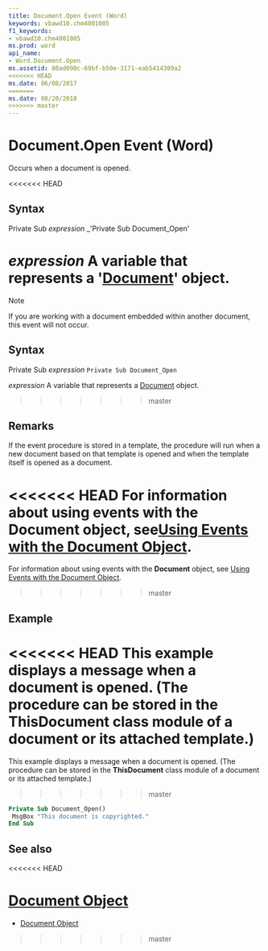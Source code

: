 ```yaml
---
title: Document.Open Event (Word)
keywords: vbawd10.chm4001005
f1_keywords:
- vbawd10.chm4001005
ms.prod: word
api_name:
- Word.Document.Open
ms.assetid: 80ad090c-69bf-b50e-3171-eab5414309a2
<<<<<<< HEAD
ms.date: 06/08/2017
=======
ms.date: 08/20/2018
>>>>>>> master
---
```



# Document.Open Event (Word)

Occurs when a document is opened.

<<<<<<< HEAD

## Syntax

Private Sub  _expression_ _'Private Sub Document_Open'

 _expression_ A variable that represents a '[Document](Word.Document.md)' object.
=======
> [!NOTE] 
> If you are working with a document embedded within another document, this event will not occur.


## Syntax

Private Sub  _expression_ `Private Sub Document_Open`

_expression_ A variable that represents a [Document](Word.Document.md) object.
>>>>>>> master


## Remarks

If the event procedure is stored in a template, the procedure will run when a new document based on that template is opened and when the template itself is opened as a document.

<<<<<<< HEAD
For information about using events with the  **Document** object, see[Using Events with the Document Object](../word/Concepts/Objects-Properties-Methods/using-events-with-the-document-object.md).
=======
For information about using events with the **Document** object, see [Using Events with the Document Object](../word/Concepts/Objects-Properties-Methods/using-events-with-the-document-object.md).
>>>>>>> master


## Example

<<<<<<< HEAD
This example displays a message when a document is opened. (The procedure can be stored in the  **ThisDocument** class module of a document or its attached template.)
=======
This example displays a message when a document is opened. (The procedure can be stored in the **ThisDocument** class module of a document or its attached template.)
>>>>>>> master


```vb
Private Sub Document_Open() 
 MsgBox "This document is copyrighted." 
End Sub
```


## See also

<<<<<<< HEAD

[Document Object](Word.Document.md)
=======
- [Document Object](Word.Document.md)
>>>>>>> master

